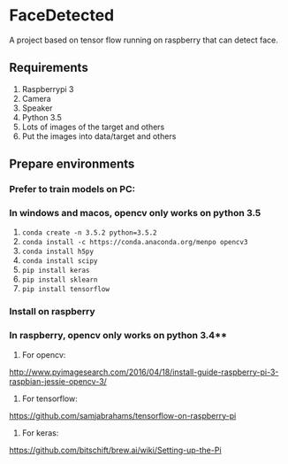 # FaceDetected

A project based on tensor flow running on raspberry that can detect face.

## Requirements

1. Raspberrypi 3
1. Camera
1. Speaker
1. Python 3.5
1. Lots of images of the target and others
1. Put the images into data/target and others

## Prepare environments

### Prefer to train models on PC:

### In windows and macos, opencv only works on python 3.5

1. `conda create -n 3.5.2 python=3.5.2`
1. `conda install -c https://conda.anaconda.org/menpo opencv3`
1. `conda install h5py`
1. `conda install scipy`
1. `pip install keras`
1. `pip install sklearn`
1. `pip install tensorflow`

### Install on raspberry

### In raspberry, opencv only works on python 3.4**

1. For opencv:

<http://www.pyimagesearch.com/2016/04/18/install-guide-raspberry-pi-3-raspbian-jessie-opencv-3/>

1. For tensorflow:

<https://github.com/samjabrahams/tensorflow-on-raspberry-pi>

1. For keras:

<https://github.com/bitschift/brew.ai/wiki/Setting-up-the-Pi>
